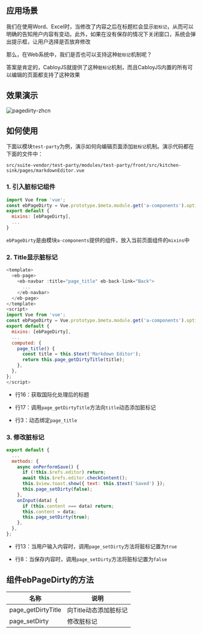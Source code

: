 ## 应用场景

我们在使用Word、Excel时，当修改了内容之后在标题栏会显示`脏标记`，从而可以明确的告知用户内容有变动。此外，如果在没有保存的情况下关闭窗口，系统会弹出提示框，让用户选择是否放弃修改

那么，在Web系统中，我们是否也可以支持这种`脏标记`机制呢？

答案是肯定的，CabloyJS就提供了这种`脏标记`机制，而且CabloyJS内置的所有可以编辑的页面都支持了这种效果

## 效果演示

![pagedirty-zhcn](https://portal.cabloy.com/api/a/file/file/download/49ef58bcaf8148f2b0ef9cc723a9e063.gif)

## 如何使用

下面以模块`test-party`为例，演示如何向编辑页面添加`脏标记`机制。演示代码都在下面的文件中：

`src/suite-vendor/test-party/modules/test-party/front/src/kitchen-sink/pages/markdownEditor.vue`

### 1. 引入脏标记组件

``` javascript
import Vue from 'vue';
const ebPageDirty = Vue.prototype.$meta.module.get('a-components').options.mixins.ebPageDirty;
export default {
  mixins: [ebPageDirty],
  ...
}
```

`ebPageDirty`是由模块`a-components`提供的组件，放入当前页面组件的`mixins`中

### 2. Title显示脏标记

``` javascript
<template>
  <eb-page>
    <eb-navbar :title="page_title" eb-back-link="Back">
      ...
    </eb-navbar>
  </eb-page>
</template>
<script>
import Vue from 'vue';
const ebPageDirty = Vue.prototype.$meta.module.get('a-components').options.mixins.ebPageDirty;
export default {
  mixins: [ebPageDirty],
  ...
  computed: {
    page_title() {
      const title = this.$text('Markdown Editor');
      return this.page_getDirtyTitle(title);
    },
  },
};
</script>
```

* 行16：获取国际化处理后的标题

* 行17：调用`page_getDirtyTitle`方法向`title`动态添加脏标记

* 行3：动态绑定`page_title`

### 3. 修改脏标记

``` javascript
export default {
  ...
  methods: {
    async onPerformSave() {
      if (!this.$refs.editor) return;
      await this.$refs.editor.checkContent();
      this.$view.toast.show({ text: this.$text('Saved') });
      this.page_setDirty(false);
    },
    onInput(data) {
      if (this.content === data) return;
      this.content = data;
      this.page_setDirty(true);
    },
  },
};
```

* 行13：当用户输入内容时，调用`page_setDirty`方法将脏标记置为`true`

* 行8：当保存内容时，调用`page_setDirty`方法将脏标记置为`false`

## 组件ebPageDirty的方法

| 名称 | 说明 |
|----|----|
| page\_getDirtyTitle | 向Title动态添加脏标记 |
| page\_setDirty | 修改脏标记 |
